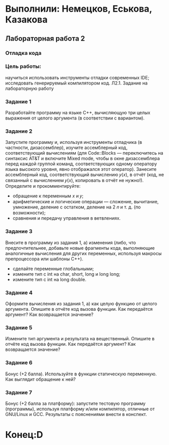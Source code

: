 # Выполнили: Немецков, Еськова, Казакова
## Лабораторная работа 2

### Отладка кода

### Цель работы:

научиться использовать инструменты отладки современных
IDE; исследовать генерируемый компилятором код.
Л2.1. Задание на лабораторную работу

### Задание 1

Разработайте программу на языке C++, вычисляющую три целых
выражения от целого аргумента (в соответствии с вариантом).

### Задание 2

 Запустите программу и, используя инструменты отладчика (в частности, дизассемблер), изучите ассемблерный код, соответствующий вычислениям
(для Code::Blocks — переключитесь на синтаксис AT&T и включите Mixed mode,
чтобы в окне дизассемблера перед каждой группой команд, соответствующих
одному оператору языка высокого уровня, явно отображался этот оператор).
Занесите ассемблерный код, соответствующий вычислению 𝑦(𝑥), в отчёт (код,
не связанный с вычислением 𝑦(𝑥), копировать в отчёт не нужно!). Определите и
прокомментируйте:
* обращение к переменным 𝑥 и 𝑦;
* арифметические и логические операции — сложение, вычитание, умножение,
деление с остатком, деление на 2
𝑛 и т. д. (по возможности);
* сравнения и передачу управления в ветвлениях.

### Задание 3

 Внесите в программу из задания 1, а) изменения (либо, что предпочтительнее, добавьте новые фрагменты кода, выполняющие аналогичные вычисления для других переменных, используя макросы препроцессора или шаблоны
C++).
* сделайте переменные глобальными;
* измените тип с int на char, short, long и long long;
* измените тип с int на long double.

### Задание 4

Оформите вычисления из задания 1, а) как целую функцию от целого аргумента. Опишите в отчёте код вызова функции. Как передаётся аргумент?
Как возвращается значение?

### Задание 5

Измените тип аргумента и результата на вещественный. Опишите в отчёте код вызова функции. Как передаётся аргумент? Как возвращается
значение?

### Задание 6

Бонус (+2 балла). Используйте в функции статическую переменную. Как выглядит обращение к ней?

### Задание 7

Бонус (+2 балла за платформу): запустите тестовую программу
(программы), используя платформу и/или компилятор, отличные от GNU/Linux
и GCC. Результаты с пояснениями внести в конспект.

# Конец:D